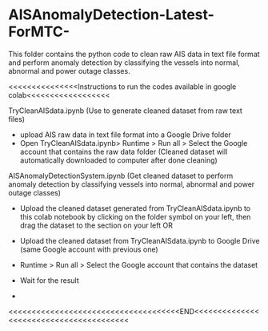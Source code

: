 # AISAnomalyDetection-Latest-ForMTC-
This folder contains the python code to clean raw AIS data in text file format and perform anomaly detection by classifying the vessels into normal, abnormal and power outage classes.

<<<<<<<<<<<<<<<Instructions to run the codes available in google colab<<<<<<<<<<<<<<<<<<

TryCleanAISdata.ipynb (Use to generate cleaned dataset from raw text files)
- upload AIS raw data in text file format into a Google Drive folder
- Open TryCleanAISdata.ipynb> Runtime > Run all > Select the Google account that contains the raw data folder
(Cleaned dataset will automatically downloaded to computer after done cleaning)

AISAnomalyDetectionSystem.ipynb (Get cleaned dataset to perform anomaly detection by classifying vessels into normal, abnormal and power outage classes)
- Upload the cleaned dataset generated from TryCleanAISdata.ipynb to this colab notebook by clicking on the     folder symbol on your left, then drag the dataset to the section on your left
OR
- Upload the cleaned dataset from TryCleanAISdata.ipynb to Google Drive (same Google account with previous   one)
- Runtime > Run all > Select the Google account that contains the dataset

- Wait for the result
- 
<<<<<<<<<<<<<<<<<<<<<<<<<<<<<<<<<<<<<END<<<<<<<<<<<<<<<<<<<<<<<<<<<<<<<<<<<<<<<<
